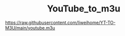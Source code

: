 
<h1 align="center"> YouTube_to_m3u </h1>

https://raw.githubusercontent.com/liweihome/YT-TO-M3U/main/youtube.m3u

